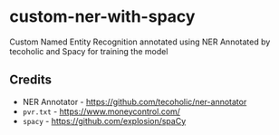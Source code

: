 # custom-ner-with-spacy
Custom Named Entity Recognition annotated using NER Annotated by tecoholic and Spacy for training the model

## Credits

* NER Annotator -  https://github.com/tecoholic/ner-annotator
* `pvr.txt` - https://www.moneycontrol.com/
* `spacy` - https://github.com/explosion/spaCy
